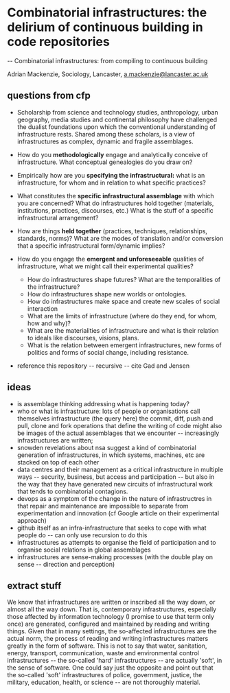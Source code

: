 
# Combinatorial infrastructures: the delirium of continuous building in code repositories

-- Combinatorial infrastructures: from compiling to continuous building


Adrian Mackenzie, Sociology, Lancaster, a.mackenzie@lancaster.ac.uk

## questions from cfp

- Scholarship from science and technology studies, anthropology, urban geography, media studies and continental philosophy have challenged the dualist foundations upon which the conventional understanding of infrastructure rests. Shared among these scholars, is a view of infrastructures as complex, dynamic and fragile assemblages.
- How do you **methodologically** engage and analytically conceive of infrastructure. What conceptual genealogies do you draw on?
- Empirically how are you **specifying the infrastructural:** what is an infrastructure, for whom and in relation to what specific practices?   
- What constitutes the **specific infrastructural assemblage** with which you are concerned? What do infrastructures hold together (materials, institutions, practices, discourses, etc.) What is the stuff of a specific infrastructural arrangement?
- How are things **held together** (practices, techniques, relationships, standards, norms)? What are the modes of translation and/or conversion that a specific infrastructural form/dynamic implies?
- How do you engage the **emergent and unforeseeable** qualities of infrastructure, what we might call their experimental qualities?
    - How do infrastructures shape futures? What are the temporalities of the infrastructure? 
    - How do infrastructures shape new worlds or ontologies.  
    - How do infrastructures make space and create new scales of social interaction
    - What are the limits of infrastructure (where do they end, for whom, how and why)?
    - What are the materialities of infrastructure and what is their relation to ideals like discourses, visions, plans.
    - What is the relation between emergent infrastructures, new forms of politics and forms of social change, including resistance.


- reference this repository -- recursive -- cite Gad and Jensen

## ideas

- is assemblage thinking addressing what is happening today?
- who or what is infrastructure: lots of people or organisations call themselves infrastructure (the query here)
 the commit, diff, push and pull, clone and fork operations that define the writing of code might also be images of the actual assemblages that we encounter -- increasingly infrastructures are written; 
- snowden revelations about nsa suggest a kind of combinatorial generation of infrastructures, in which systems, machines, etc are stacked on top of each other
- data centres and their management as a critical infrastructure in multiple ways -- security, business, but access and participation -- but also in the way that they have generated new circuits of infrastructural work that tends to combinatorial contagions. 
- devops as a symptom of the change in the nature of infrastructres in that repair and maintenance are impossible to separate from experimentation and innovation (cf Google article on their experimental approach)
- github itself as an infra-infrastructure that seeks to cope with what people do -- can only use recursion to do this
- infrastructures as attempts to organise the field of participation and to organise social relations in global assemblages
- infrastructures are sense-making processes (with the double play on sense -- direction and perception)

## extract stuff

We know that infrastructures are written or inscribed all the way down, or almost all the way down. That is, contemporary infrastructures, especially those affected by information technology (I promise to use that term only once) are generated, configured and maintained by reading and writing things. Given that in many settings, the so-affected infrastructures are the actual norm, the process of reading and writing infrastructures matters greatly in the form of software. This is not to say that water, sanitation, energy, transport, communication, waste and environmental control infrastructures -- the so-called 'hard' infrastructures -- are actually 'soft', in the sense of software. One could say just the opposite and point out that the so-called 'soft' infrastructures of  police, government, justice, the military, education, health, or science -- are not thoroughly material. 


